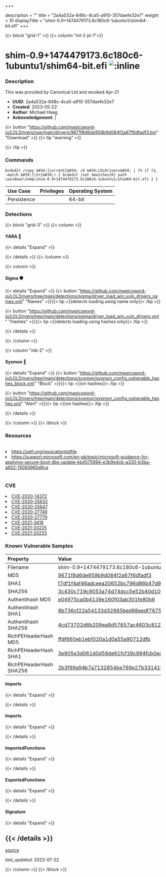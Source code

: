 +++

description = ""
title = "2a4a532a-848c-4ca5-a910-357daefe32e7"
weight = 10
displayTitle = "shim-0.9+1474479173.6c180c6-1ubuntu1/shim64-bit.efi"
+++


{{< block "grid-1" >}}
{{< column "mt-2 pt-1">}}


# shim-0.9+1474479173.6c180c6-1ubuntu1/shim64-bit.efi ![:inline](/images/twitter_verified.png) 


### Description

This was provided by Canonical Ltd and revoked Apr-21
- **UUID**: 2a4a532a-848c-4ca5-a910-357daefe32e7
- **Created**: 2023-05-22
- **Author**: Michael Haag
- **Acknowledgement**:  | [](https://twitter.com/)

{{< button "https://github.com/magicsword-io/LOLDrivers/raw/main/drivers/9671f8d6de959b9d084f2a67f6dfadf3.bin" "Download" >}}
{{< tip "warning" >}}

{{< /tip >}}

### Commands

```
bcdedit /copy &#34;{current}&#34; /d &#34;LOLDrivers&#34; | {% if ($_ -match &#39;{\S+}&#39;) { bcdedit /set $matches[0] path \windows\temp\shim-0.9+1474479173.6c180c6-1ubuntu1/shim64-bit.efi } }
```


| Use Case | Privileges | Operating System | 
|:---- | ---- | ---- |
| Persistence |  | 64-bit |



### Detections


{{< block "grid-3" >}}
{{< column >}}
#### YARA 🏹
{{< details "Expand" >}}

{{< /details >}}
{{< /column >}}



{{< column >}}

#### Sigma 🛡️
{{< details "Expand" >}}
{{< button "https://github.com/magicsword-io/LOLDrivers/tree/main/detections/sigma/driver_load_win_vuln_drivers_names.yml" "Names" >}}{{< tip >}}detects loading using name only{{< /tip >}} 


{{< button "https://github.com/magicsword-io/LOLDrivers/tree/main/detections/sigma/driver_load_win_vuln_drivers.yml" "Hashes" >}}{{< tip >}}detects loading using hashes only{{< /tip >}} 

{{< /details >}}

{{< /column >}}


{{< column "mb-2" >}}

#### Sysmon 🔎
{{< details "Expand" >}}
{{< button "https://github.com/magicsword-io/LOLDrivers/tree/main/detections/sysmon/sysmon_config_vulnerable_hashes_block.xml" "Block" >}}{{< tip >}}on hashes{{< /tip >}} 

{{< button "https://github.com/magicsword-io/LOLDrivers/tree/main/detections/sysmon/sysmon_config_vulnerable_hashes.xml" "Alert" >}}{{< tip >}}on hashes{{< /tip >}} 

{{< /details >}}

{{< /column >}}
{{< /block >}}


### Resources
<br>
<li><a href="https://uefi.org/revocationlistfile">https://uefi.org/revocationlistfile</a></li>
<li><a href="https://support.microsoft.com/en-gb/topic/microsoft-guidance-for-applying-secure-boot-dbx-update-kb4575994-e3b9e4cb-a330-b3ba-a602-15083965d9ca">https://support.microsoft.com/en-gb/topic/microsoft-guidance-for-applying-secure-boot-dbx-update-kb4575994-e3b9e4cb-a330-b3ba-a602-15083965d9ca</a></li>
<br>

### CVE

<li><a href="https://cve.mitre.org/cgi-bin/cvename.cgi?name=CVE-2020-14372">CVE-2020-14372</a></li>
<li><a href="https://cve.mitre.org/cgi-bin/cvename.cgi?name=CVE-2020-25632">CVE-2020-25632</a></li>
<li><a href="https://cve.mitre.org/cgi-bin/cvename.cgi?name=CVE-2020-25647">CVE-2020-25647</a></li>
<li><a href="https://cve.mitre.org/cgi-bin/cvename.cgi?name=CVE-2020-27749">CVE-2020-27749</a></li>
<li><a href="https://cve.mitre.org/cgi-bin/cvename.cgi?name=CVE-2020-27779">CVE-2020-27779</a></li>
<li><a href="https://cve.mitre.org/cgi-bin/cvename.cgi?name=CVE-2021-3418">CVE-2021-3418</a></li>
<li><a href="https://cve.mitre.org/cgi-bin/cvename.cgi?name=CVE-2021-20225">CVE-2021-20225</a></li>
<li><a href="https://cve.mitre.org/cgi-bin/cvename.cgi?name=CVE-2021-20233">CVE-2021-20233</a></li>

### Known Vulnerable Samples

| Property           | Value |
|:-------------------|:------|
| Filename           | shim-0.9+1474479173.6c180c6-1ubuntu1/shim64-bit.efi |
| MD5                | [9671f8d6de959b9d084f2a67f6dfadf3](https://www.virustotal.com/gui/file/9671f8d6de959b9d084f2a67f6dfadf3) |
| SHA1               | [f7df1f4af46adceea20652bc796d86b47d9eeb6c](https://www.virustotal.com/gui/file/f7df1f4af46adceea20652bc796d86b47d9eeb6c) |
| SHA256             | [3c430c719c9053a74d74dcc5e52b40d10f109db1dc9458a05a7a413b86a93467](https://www.virustotal.com/gui/file/3c430c719c9053a74d74dcc5e52b40d10f109db1dc9458a05a7a413b86a93467) |
| Authentihash MD5   | [e04975ca0b4139e160f03ab301fe80b6](https://www.virustotal.com/gui/search/authentihash%253Ae04975ca0b4139e160f03ab301fe80b6) |
| Authentihash SHA1  | [8b736cf22a54133d32665bed98eedf76755e0b10](https://www.virustotal.com/gui/search/authentihash%253A8b736cf22a54133d32665bed98eedf76755e0b10) |
| Authentihash SHA256| [4cd73702d6b209ea8d57657ac4603c8127134d01973d84018af7c68335751ad9](https://www.virustotal.com/gui/search/authentihash%253A4cd73702d6b209ea8d57657ac4603c8127134d01973d84018af7c68335751ad9) |
| RichPEHeaderHash MD5   | [ffdf660eb1ebf020a1d0a55a90712dfb](https://www.virustotal.com/gui/search/rich_pe_header_hash%253Affdf660eb1ebf020a1d0a55a90712dfb) |
| RichPEHeaderHash SHA1  | [3e905e3d061d0d59de61fcf39c994fcb0ec1bab3](https://www.virustotal.com/gui/search/rich_pe_header_hash%253A3e905e3d061d0d59de61fcf39c994fcb0ec1bab3) |
| RichPEHeaderHash SHA256| [2b3f99a94b7a7132854be769e27b331419c53989ef42f686d6f5ba09ddefefd6](https://www.virustotal.com/gui/search/rich_pe_header_hash%253A2b3f99a94b7a7132854be769e27b331419c53989ef42f686d6f5ba09ddefefd6) |


#### Imports
{{< details "Expand" >}}

{{< /details >}}
#### Imports
{{< details "Expand" >}}

{{< /details >}}
#### ImportedFunctions
{{< details "Expand" >}}

{{< /details >}}
#### ExportedFunctions
{{< details "Expand" >}}

{{< /details >}}

#### Signature
{{< details "Expand" >}}

{{< /details >}}
-----



[*source*](https://github.com/magicsword-io/LOLDrivers/tree/main/yaml/2a4a532a-848c-4ca5-a910-357daefe32e7.yaml)

*last_updated:* 2023-07-22








{{< /column >}}
{{< /block >}}
